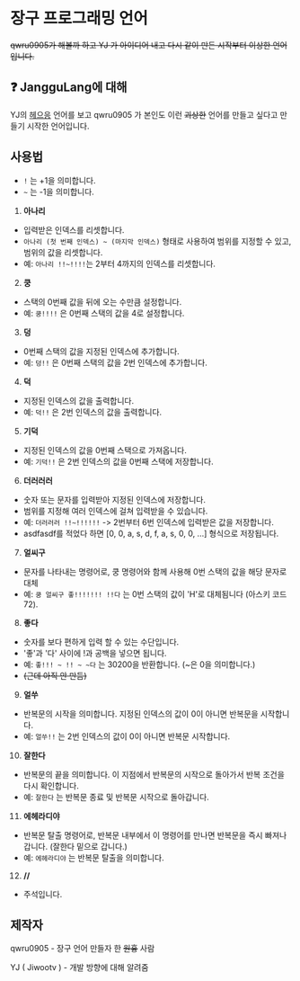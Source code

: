 # 장구 프로그래밍 언어

~~qwru0905가 해볼까 하고 YJ 가 아이디어 내고 다시 같이 만든 시작부터 이상한 언어입니다.~~

## ❓ JangguLang에 대해
YJ의 [헤으응](https://github.com/jiwootv/heeueung_lang) 언어를 보고 qwru0905 가 본인도 이런 ~~괴상한~~ 언어를 만들고 싶다고 만들기 시작한 언어입니다.

## 사용법
- `!` 는 +1을 의미합니다.
- `~` 는 -1을 의미합니다.

1. **아나리**
 - 입력받은 인덱스를 리셋합니다.
 - `아나리 (첫 번째 인덱스) ~ (마지막 인덱스)` 형태로 사용하여 범위를 지정할 수  있고, 범위의 값을 리셋합니다.
 - 예: `아나리 !!~!!!!`는 2부터 4까지의 인덱스를 리셋합니다.

2. **쿵**
 - 스택의 0번째 값을 뒤에 오는 수만큼 설정합니다.
 - 예: `쿵!!!!` 은 0번째 스택의 값을 4로 설정합니다.

3. **덩**
 - 0번째 스택의 값을 지정된 인덱스에 추가합니다.
 - 예: `덩!!` 은 0번째 스택의 값을 2번 인덱스에 추가합니다.

4. **덕**
 - 지정된 인덱스의 값을 출력합니다.
 - 예: `덕!!` 은 2번 인덱스의 값을 출력합니다.

5. **기덕**
 - 지정된 인덱스의 값을 0번째 스택으로 가져옵니다.
 - 예: `기덕!!` 은 2번 인덱스의 값을 0번째 스택에 저장합니다.

6. **더러러러**
 - 숫자 또는 문자를 입력받아 지정된 인덱스에 저장합니다.
 - 범위를 지정해 여러 인덱스에 걸쳐 입력받을 수 있습니다.
 - 예: `더러러러 !!~!!!!!!` -> 2번부터 6번 인덱스에 입력받은 값을 저장합니다.
 - asdfasdf를 적었다 하면 \[0, 0, a, s, d, f, a, s, 0, 0, ...\] 형식으로 저장됩니다.

7. **얼씨구**
 - 문자를 나타내는 명령어로, 쿵 명령어와 함께 사용해 0번 스택의 값을 해당 문자로 대체
 - 예: `쿵 얼씨구 좋!!!!!!! !!다` 는 0번 스택의 값이 'H'로 대체됨니다 (아스키 코드 72).

8. **좋다**
 - 숫자를 보다 편하게 입력 할 수 있는 수단입니다.
 - '좋'과 '다' 사이에 !과 공백을 넣으면 됩니다.
 - 예: `좋!!! ~ !! ~ ~다` 는 30200을 반환합니다. (~은 0을 의미합니다.)
 - ~~(근데 아직 안 만듬)~~

9. **얼쑤**
 - 반복문의 시작을 의미합니다. 지정된 인덱스의 값이 0이 아니면 반복문을 시작합니다.
 - 예: `얼쑤!!` 는 2번 인덱스의 값이 0이 아니면 반복문 시작합니다.

10. **잘한다**
 - 반복문의 끝을 의미합니다. 이 지점에서 반복문의 시작으로 돌아가서 반복 조건을 다시 확인합니다.
 - 예: `잘한다` 는 반복문 종료 및 반복문 시작으로 돌아갑니다.

11. **에헤라디야**
 - 반복문 탈출 명령어로, 반복문 내부에서 이 명령어를 만나면 반복문을 즉시 빠져나갑니다. (잘한다 밑으로 갑니다.)
 - 예: `에헤라디야` 는 반복문 탈출을 의미합니다.

12. **//**
 - 주석입니다.

## 제작자
qwru0905 - 장구 언어 만들자 한 ~~원흉~~ 사람

YJ ( Jiwootv ) - 개발 방향에 대해 알려줌
